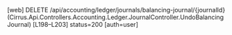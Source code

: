 [web] DELETE /api/accounting/ledger/journals/balancing-journal/{journalId}  (Cirrus.Api.Controllers.Accounting.Ledger.JournalController.UndoBalancingJournal)  [L198–L203] status=200 [auth=user]

